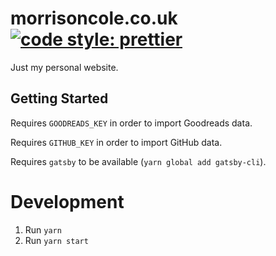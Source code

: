 # morrisoncole.co.uk [![code style: prettier](https://img.shields.io/badge/code_style-prettier-ff69b4.svg?style=flat-square)](https://github.com/prettier/prettier)

Just my personal website.

## Getting Started

Requires `GOODREADS_KEY` in order to import Goodreads data.

Requires `GITHUB_KEY` in order to import GitHub data.

Requires `gatsby` to be available (`yarn global add gatsby-cli`).

# Development

1. Run `yarn`
2. Run `yarn start`
